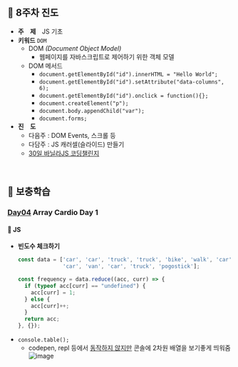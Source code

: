 ## :tulip: 8주차 진도
- __주　제__　JS 기초
- __키워드__ `DOM`
  - DOM _(Document Object Model)_
    - 웹페이지를 자바스크립트로 제어하기 위한 객체 모델
  - DOM 메서드 
    - `document.getElementById("id").innerHTML = "Hello World";`
    - `document.getElementById("id").setAttribute("data-columns", 6);`
    - `document.getElementById("id").onclick = function(){};`
    - `document.createElement("p");`
    - `document.body.appendChild("var");`
    - `document.forms;`
- __진　도__
    - 다음주 : DOM Events, 스크롤 등
    - 다담주 : JS 캐러셀(슬라이드) 만들기
    - [30일 바닐라JS 코딩챌린지](https://javascript30.com/)
<br>

## :tulip: 보충학습

### [Day04](https://repl.it/@365kim/JS30-Day04#script.js) Array Cardio Day 1
#### :page_with_curl: JS
- __빈도수 체크하기__
  ```js
  const data = ['car', 'car', 'truck', 'truck', 'bike', 'walk', 'car', 'van', 'bike', 'walk', 
                'car', 'van', 'car', 'truck', 'pogostick'];

  const frequency = data.reduce((acc, curr) => {
    if (typeof acc[curr] == "undefined") {
      acc[curr] = 1;
    } else {
      acc[curr]++;
    }
    return acc;
  }, {});
  ```
- `console.table();`
  - codepen, repl 등에서 [동작하지 않지만](https://stackoverflow.com/questions/41753960/why-doesnt-console-table-work-for-all-objects-arrays) 콘솔에 2차원 배열을 보기좋게 띄워줌 <br>
  ![image](https://user-images.githubusercontent.com/60066472/93887685-fab2ee80-fd21-11ea-9425-ed9e3eae0778.png)
